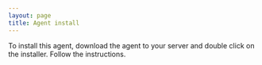 ```yaml
---
layout: page
title: Agent install
---
```


To install this agent, download the agent to your server and double click on the installer. Follow the instructions.
